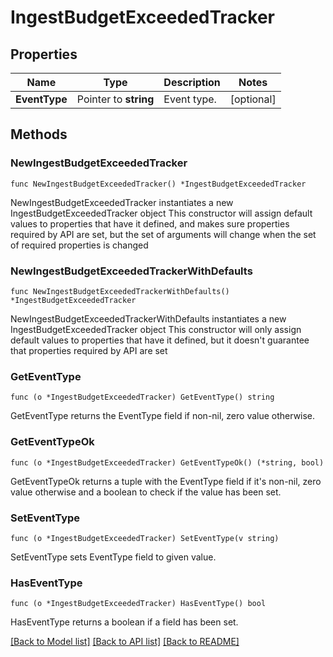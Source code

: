 # IngestBudgetExceededTracker

## Properties

Name | Type | Description | Notes
------------ | ------------- | ------------- | -------------
**EventType** | Pointer to **string** | Event type. | [optional] 

## Methods

### NewIngestBudgetExceededTracker

`func NewIngestBudgetExceededTracker() *IngestBudgetExceededTracker`

NewIngestBudgetExceededTracker instantiates a new IngestBudgetExceededTracker object
This constructor will assign default values to properties that have it defined,
and makes sure properties required by API are set, but the set of arguments
will change when the set of required properties is changed

### NewIngestBudgetExceededTrackerWithDefaults

`func NewIngestBudgetExceededTrackerWithDefaults() *IngestBudgetExceededTracker`

NewIngestBudgetExceededTrackerWithDefaults instantiates a new IngestBudgetExceededTracker object
This constructor will only assign default values to properties that have it defined,
but it doesn't guarantee that properties required by API are set

### GetEventType

`func (o *IngestBudgetExceededTracker) GetEventType() string`

GetEventType returns the EventType field if non-nil, zero value otherwise.

### GetEventTypeOk

`func (o *IngestBudgetExceededTracker) GetEventTypeOk() (*string, bool)`

GetEventTypeOk returns a tuple with the EventType field if it's non-nil, zero value otherwise
and a boolean to check if the value has been set.

### SetEventType

`func (o *IngestBudgetExceededTracker) SetEventType(v string)`

SetEventType sets EventType field to given value.

### HasEventType

`func (o *IngestBudgetExceededTracker) HasEventType() bool`

HasEventType returns a boolean if a field has been set.


[[Back to Model list]](../README.md#documentation-for-models) [[Back to API list]](../README.md#documentation-for-api-endpoints) [[Back to README]](../README.md)


